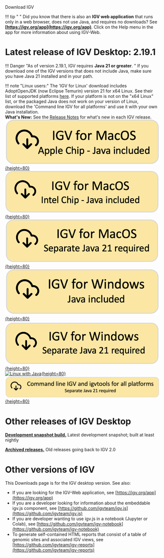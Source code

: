 <!---
The page title should not go in the menu
-->
<p class="page-title"> Download IGV</p>

!!! tip " "
    Did you know that there is also an **IGV web application** that runs only in a web browser, does not use Java, and requires no downloads? See **[https://igv.org/app](https://igv.org/app)**. Click on the Help menu in the app for more information about using IGV-Web.

# Latest release of IGV Desktop: 2.19.1

!!! Danger "As of version 2.19.1, IGV requires **Java 21 or greater**. "
    If you download one of the IGV versions that does not include Java, make sure you have Java 21 installed and in your path.

!!! note "Linux users:"
    The 'IGV for Linux' download includes AdoptOpenJDK (now Eclipse Temurin) version 21 for x64 Linux. See their list of supported platforms [here](https://adoptium.net/supported-platforms/). If your platform is not on the "x64 Linux" list, or the packaged Java does not work on your version of Linux, download the 'Command line IGV for all platforms' and use it with your own Java installation.
<br>
**What's New:** See the [Release Notes](ReleaseNotes/2.19.x.md) for what's new in each IGV release.  
[![MacApp Apple with java](img/DownloadYMacWithJavaApple.png){height=80}](https://data.broadinstitute.org/igv/projects/downloads/2.19/IGV_MacApp_2.19.1_WithJava.zip)
[![MacApp Intel with java](img/DownloadYMacWithJavaIntel.png){height=80}](https://data.broadinstitute.org/igv/projects/downloads/2.19/IGV_MacAppIntel_2.19.1_WithJava.zip)
[![MacApp no java](img/DownloadYMacNeedsJava21.png){height=80}](https://data.broadinstitute.org/igv/projects/downloads/2.19/IGV_MacApp_2.19.1.zip)
<br>
[![Windows snapshot with java](img/DownloadYWindowsWithJava.png){height=80}](https://data.broadinstitute.org/igv/projects/downloads/2.19/IGV_Win_2.19.1-WithJava-installer.exe) 
[![Windows no java](img/DownloadYWindowsNoJava21.png){height=80}](https://data.broadinstitute.org/igv/projects/downloads/2.19/IGV_Win_2.19.1-installer.exe)
<br>
[![Linux with Java](img/DownloadYLinuxWithJava.png){height=80}](https://data.broadinstitute.org/igv/projects/downloads/2.19/IGV_Linux_2.19.1_WithJava.zip)
<br>
[![Command line no java](img/DownloadYCommandLineNoJava21.png){height=80}](https://data.broadinstitute.org/igv/projects/downloads/2.19/IGV_2.19.1.zip)

# Other releases of IGV Desktop

**[Development snapshot build.](DownloadSnapshot.md)** Latest development snapshot; built at least nightly

**[Archived releases.](https://data.broadinstitute.org/igv/projects/downloads/)** Old releases going back to IGV 2.0

# Other versions of IGV

This Downloads page is for the IGV desktop version. See also:

- If you are looking for the IGV-Web application, see [https://igv.org/app](https://igv.org/app)
- If you are a developer looking for information about the embeddable igv.js component,
  see [https://github.com/igvteam/igv.js](https://github.com/igvteam/igv.js)
- If you are developer wanting to use igv.js in a notebook (Jupyter or Colab),
  see [https://github.com/igvteam/igv-notebook](https://github.com/igvteam/igv-notebook)
- To generate self-contained HTML reports that consist of a table of genomic sites and associated IGV views,
  see [https://github.com/igvteam/igv-reports](https://github.com/igvteam/igv-reports)
